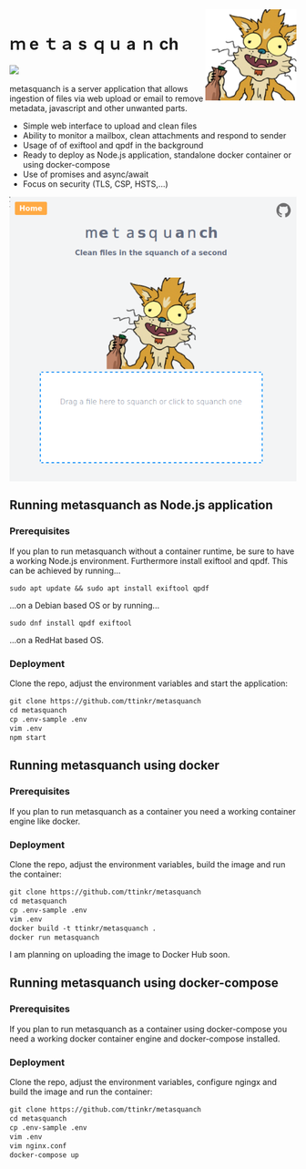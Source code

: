<img src="./public/images/squanchy.png" align="right" alt="metasquanch" width="160x">

# ｍ е ｔａ ѕ ｑｕ а ｎ сһ

<img src="https://img.shields.io/badge/license-GPLv3-brightgreen">

metasquanch is a server application that allows ingestion of files via web upload or email to remove metadata, javascript and other unwanted parts.

- Simple web interface to upload and clean files
- Ability to monitor a mailbox, clean attachments and respond to sender
- Usage of of exiftool and qpdf in the background
- Ready to deploy as Node.js application, standalone docker container or using docker-compose
- Use of promises and async/await
- Focus on security (TLS, CSP, HSTS,...)

 <img src="./public/images/example.png " alt="example" align="center" height="500" />
  
## Running metasquanch as Node.js application

### Prerequisites

If you plan to run metasquanch without a container runtime, be sure to have a working Node.js environment.
Furthermore install exiftool and qpdf. This can be achieved by running...

```
sudo apt update && sudo apt install exiftool qpdf
```

...on a Debian based OS or by running...

```
sudo dnf install qpdf exiftool
```

...on a RedHat based OS.

### Deployment

Clone the repo, adjust the environment variables and start the application:

```
git clone https://github.com/ttinkr/metasquanch
cd metasquanch
cp .env-sample .env
vim .env
npm start
```

## Running metasquanch using docker

### Prerequisites

If you plan to run metasquanch as a container you need a working container engine like docker.

### Deployment

Clone the repo, adjust the environment variables, build the image and run the container:

```
git clone https://github.com/ttinkr/metasquanch
cd metasquanch
cp .env-sample .env
vim .env
docker build -t ttinkr/metasquanch .
docker run metasquanch
```

I am planning on uploading the image to Docker Hub soon.

## Running metasquanch using docker-compose

### Prerequisites

If you plan to run metasquanch as a container using docker-compose you need a working docker container engine and docker-compose installed.

### Deployment

Clone the repo, adjust the environment variables, configure ngingx and build the image and run the container:

```
git clone https://github.com/ttinkr/metasquanch
cd metasquanch
cp .env-sample .env
vim .env
vim nginx.conf
docker-compose up
```
